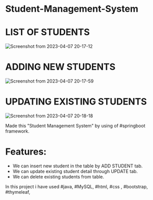 # Student-Management-System

# LIST OF STUDENTS
![Screenshot from 2023-04-07 20-17-12](https://user-images.githubusercontent.com/106417521/230630020-7b2e666a-dabc-49d4-a31f-1488d1eb6484.png)

# ADDING NEW STUDENTS
![Screenshot from 2023-04-07 20-17-59](https://user-images.githubusercontent.com/106417521/230630074-a9303262-61c1-464c-95e9-e727ca807966.png)

# UPDATING EXISTING STUDENTS
![Screenshot from 2023-04-07 20-18-18](https://user-images.githubusercontent.com/106417521/230630132-e0368d20-8928-4461-b835-e9a4115b3d8c.png)



Made this "Student Management System" by using of  #springboot framework.

# Features:

* We can insert new student in the table by ADD STUDENT tab.  
* We can update existing student detail through UPDATE tab.  
* We can delete existing students from table.

In this project i have used #java, #MySQL, #html, #css , #bootstrap, #thymeleaf, 

